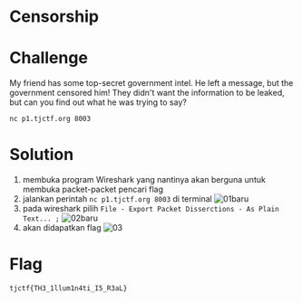 # Censorship

# Challenge
My friend has some top-secret government intel. He left a message, but the government censored him! They didn't want the information to be leaked, but can you find out what he was trying to say?

```nc p1.tjctf.org 8003```

# Solution
1. membuka program Wireshark yang nantinya akan berguna untuk membuka packet-packet pencari flag
2. jalankan perintah ```nc p1.tjctf.org 8003``` di terminal 
![01baru](https://user-images.githubusercontent.com/55181778/83016669-8c4c7100-a04c-11ea-99cc-f30f9225b9d1.jpg)
3. pada wireshark pilih ```File - Export Packet Disserctions - As Plain Text... ;```
![02baru](https://user-images.githubusercontent.com/55181778/83016679-8f476180-a04c-11ea-9b08-ad235ace83b9.jpg)
4. akan didapatkan flag
![03](https://user-images.githubusercontent.com/55181778/83016681-90788e80-a04c-11ea-92a7-18803f338dc2.jpg)

# Flag
```tjctf{TH3_1llum1n4ti_I5_R3aL}```


